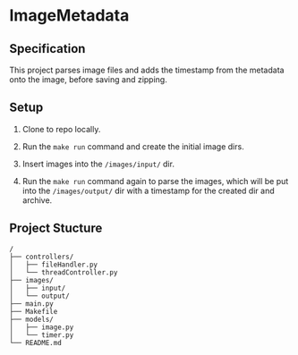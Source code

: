 # ImageMetadata

## Specification

This project parses image files and adds the timestamp from the metadata onto the image, before saving and zipping.

## Setup

1. Clone to repo locally.

2. Run the `make run` command and create the initial image dirs.

3. Insert images into the `/images/input/` dir.

4. Run the `make run` command again to parse the images, which will be put into the `/images/output/` dir with a timestamp for the created dir and archive.

## Project Stucture
```
/
├── controllers/
│   ├── fileHandler.py
│   └── threadController.py
├── images/
│   ├── input/
│   └── output/
├── main.py
├── Makefile
├── models/
│   ├── image.py
│   └── timer.py
└── README.md
```
